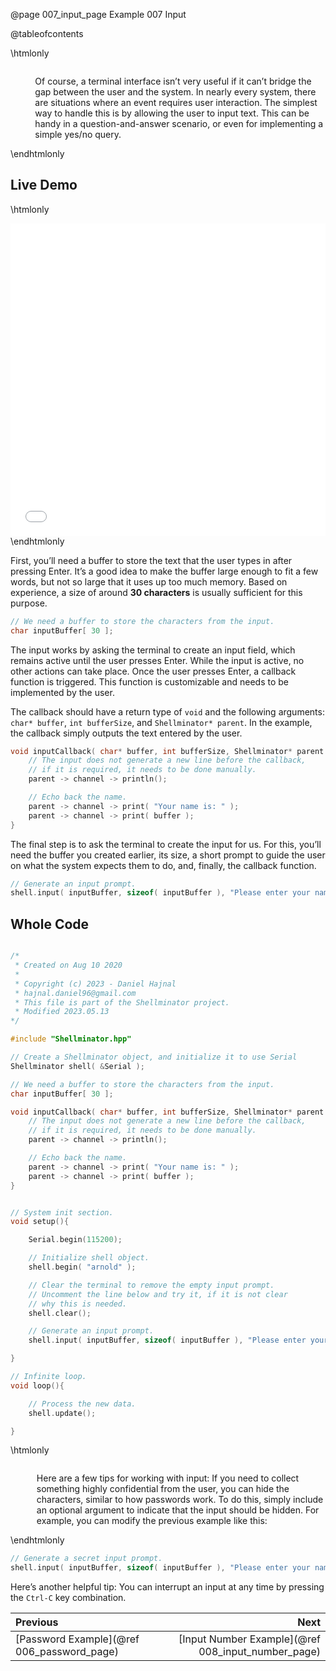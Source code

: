 @page 007_input_page Example 007 Input

@tableofcontents

\htmlonly
<div style="display:flex; align-items: center;">
    <div style="width:100px; height:100px; margin-right: 20px;">
        <lottie-player src="Light-bulb.json" background="transparent" speed="1" style="width: 100%; height: 100%;" direction="1" playMode="normal" loop autoplay></lottie-player>
    </div>
    <div>
        <p>Of course, a terminal interface isn’t very useful if it can’t bridge the gap between the user and the system. In nearly every system, there are situations where an event requires user interaction. The simplest way to handle this is by allowing the user to input text. This can be handy in a question-and-answer scenario, or even for implementing a simple yes/no query.
        </p>
    </div>
</div>
\endhtmlonly

## Live Demo

\htmlonly
<iframe id="demoFrame" src="webExamples/007_input.html" style="height:500px;width:100%;border:none;display:block;"></iframe>
\endhtmlonly


First, you’ll need a buffer to store the text that the user types in after pressing Enter. It’s a good idea to make the buffer large enough to fit a few words, but not so large that it uses up too much memory. Based on experience, a size of around __30 characters__ is usually sufficient for this purpose.

```cpp
// We need a buffer to store the characters from the input.
char inputBuffer[ 30 ];
```

The input works by asking the terminal to create an input field, which remains active until the user presses Enter. While the input is active, no other actions can take place. Once the user presses Enter, a callback function is triggered. This function is customizable and needs to be implemented by the user.

The callback should have a return type of `void` and the following arguments: `char* buffer`, `int bufferSize`, and `Shellminator* parent`. In the example, the callback simply outputs the text entered by the user.

```cpp
void inputCallback( char* buffer, int bufferSize, Shellminator* parent ){
    // The input does not generate a new line before the callback,
    // if it is required, it needs to be done manually.
    parent -> channel -> println();

    // Echo back the name.
    parent -> channel -> print( "Your name is: " );
    parent -> channel -> print( buffer );
}
```

The final step is to ask the terminal to create the input for us. For this, you’ll need the buffer you created earlier, its size, a short prompt to guide the user on what the system expects them to do, and, finally, the callback function.

```cpp
// Generate an input prompt.
shell.input( inputBuffer, sizeof( inputBuffer ), "Please enter your name: ", inputCallback );
```

## Whole Code

```cpp

/*
 * Created on Aug 10 2020
 *
 * Copyright (c) 2023 - Daniel Hajnal
 * hajnal.daniel96@gmail.com
 * This file is part of the Shellminator project.
 * Modified 2023.05.13
*/

#include "Shellminator.hpp"

// Create a Shellminator object, and initialize it to use Serial
Shellminator shell( &Serial );

// We need a buffer to store the characters from the input.
char inputBuffer[ 30 ];

void inputCallback( char* buffer, int bufferSize, Shellminator* parent ){
    // The input does not generate a new line before the callback,
    // if it is required, it needs to be done manually.
    parent -> channel -> println();

    // Echo back the name.
    parent -> channel -> print( "Your name is: " );
    parent -> channel -> print( buffer );
}


// System init section.
void setup(){

    Serial.begin(115200);

    // Initialize shell object.
    shell.begin( "arnold" );

    // Clear the terminal to remove the empty input prompt.
    // Uncomment the line below and try it, if it is not clear
    // why this is needed.
    shell.clear();

    // Generate an input prompt.
    shell.input( inputBuffer, sizeof( inputBuffer ), "Please enter your name: ", inputCallback );

}

// Infinite loop.
void loop(){

    // Process the new data.
    shell.update();

}
```

\htmlonly
<div style="display:flex; align-items: center;">
    <div style="width:100px; height:100px; margin-right: 20px;">
        <lottie-player src="Lock.json" background="transparent" speed="1" style="width: 100%; height: 100%;" direction="1" playMode="normal" loop autoplay></lottie-player>
    </div>
    <div>
        <p>Here are a few tips for working with input: If you need to collect something highly confidential from the user, you can hide the characters, similar to how passwords work. To do this, simply include an optional argument to indicate that the input should be hidden. For example, you can modify the previous example like this:
        </p>
    </div>
</div>
\endhtmlonly

```cpp
// Generate a secret input prompt.
shell.input( inputBuffer, sizeof( inputBuffer ), "Please enter your name: ", inputCallback, true );
```

Here’s another helpful tip: You can interrupt an input at any time by pressing the `Ctrl-C` key combination.

<div class="section_buttons">
 
| Previous          |                         Next |
|:------------------|-----------------------------:|
|[Password Example](@ref 006_password_page) | [Input Number Example](@ref 008_input_number_page) |
 
</div>